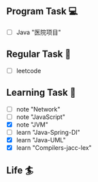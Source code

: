 

## Program Task  💻
- [ ] Java "医院项目"

## Regular Task  🤡
- [ ] leetcode

## Learning Task 🎯
- [ ] note "Network" 
- [ ] note "JavaScript"
- [x] note "JVM"
- [ ] learn "Java-Spring-DI"
- [x] learn "Java-UML"
- [x] learn "Compilers-jacc-lex"

## Life 🏄